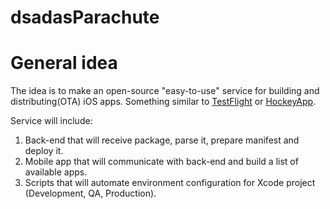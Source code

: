 dsadasParachute
=========

# General idea

The idea is to make an open-source "easy-to-use" service for building and distributing(OTA) iOS apps. Something similar to [TestFlight](https://www.testflightapp.com/) or [HockeyApp](http://hockeyapp.net/).

Service will include:
1. Back-end that will receive package, parse it, prepare manifest and deploy it.
2. Mobile app that will communicate with back-end and build a list of available apps.
3. Scripts that will automate environment configuration for Xcode project (Development, QA, Production).
